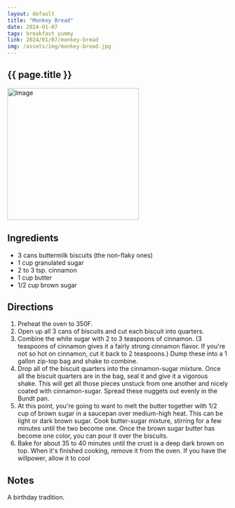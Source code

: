 ```yaml
---
layout: default
title: "Monkey Bread"
date: 2024-01-07
tags: breakfast yummy
link: 2024/01/07/monkey-bread
img: /assets/img/monkey-bread.jpg
---
```


## {{ page.title }}  

<img src="{{ site.baseurl }}{{ page.img }}" alt="Image" height="300px">

## Ingredients
- 3 cans buttermilk biscuits (the non-flaky ones)
- 1 cup granulated sugar
- 2 to 3 tsp. cinnamon
- 1 cup butter
- 1/2 cup brown sugar
  
## Directions
1. Preheat the oven to 350F.
2. Open up all 3 cans of biscuits and cut each biscuit into quarters.
3. Combine the white sugar with 2 to 3 teaspoons of cinnamon. (3 teaspoons of cinnamon gives it a fairly strong cinnamon flavor. If you're not so hot on cinnamon, cut it back to 2 teaspoons.) Dump these into a 1 gallon zip-top bag and shake to combine.
4. Drop all of the biscuit quarters into the cinnamon-sugar mixture. Once all the biscuit quarters are in the bag, seal it and give it a vigorous shake. This will get all those pieces unstuck from one another and nicely coated with cinnamon-sugar. Spread these nuggets out evenly in the Bundt pan.
5. At this point, you're going to want to melt the butter together with 1/2 cup of brown sugar in a saucepan over medium-high heat. This can be light or dark brown sugar. Cook butter-sugar mixture, stirring for a few minutes until the two become one. Once the brown sugar butter has become one color, you can pour it over the biscuits.
6. Bake for about 35 to 40 minutes until the crust is a deep dark brown on top. When it's finished cooking, remove it from the oven. If you have the willpower, allow it to cool
  
## Notes
A birthday tradition.
